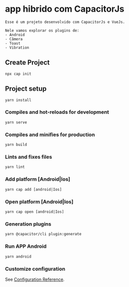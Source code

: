 # app hibrido com CapacitorJs

```
Esse é um projeto desenvolvido com CapacitorJs e VueJs.

Nele vamos explorar os plugins de:
- Android
- Câmera
- Toast
- Vibration
```


## Create Project
```
npx cap init
```

## Project setup
```
yarn install
```

### Compiles and hot-reloads for development
```
yarn serve
```

### Compiles and minifies for production
```
yarn build
```

### Lints and fixes files
```
yarn lint
```

### Add platform [Android|Ios]
```
yarn cap add [android|Ios]
```


### Open platform [Android|Ios]
```
yarn cap open [android|Ios]
```

### Generation plugins
```
yarn @capacitor/cli plugin:generate
```

### Run APP Android
```
yarn android
```


### Customize configuration
See [Configuration Reference](https://capacitorjs.com/).
